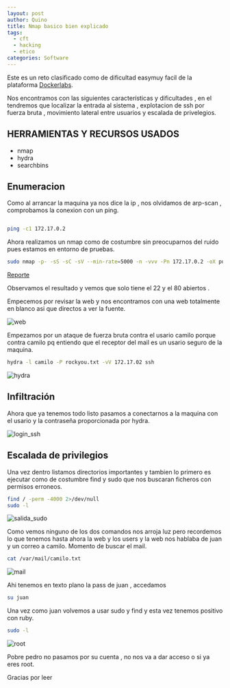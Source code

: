 ```yaml
---
layout: post
author: Quino
title: Nmap basico bien explicado
tags:
  - cft
  - hacking
  - etico
categories: Software
---
```


Este es un reto clasificado como de dificultad easymuy facil de la plataforma [Dockerlabs](https://dockerlabs.es "dockerlabs").

Nos encontramos con las siguientes características y dificultades , en el tendremos que localizar la entrada al sistema , explotacion de ssh por fuerza bruta , movimiento lateral entre usuarios y escalada de privelegios.

## HERRAMIENTAS Y RECURSOS USADOS

- nmap
- hydra
- searchbins

## Enumeracion

Como al arrancar la maquina ya nos dice la ip , nos olvidamos de arp-scan , comprobamos la conexion con un ping.

```bash

ping -c1 172.17.0.2

```

Ahora realizamos un nmap como de costumbre sin preocuparnos del ruido pues estamos en entorno de pruebas.

```bash
sudo nmap -p- -sS -sC -sV --min-rate=5000 -n -vvv -Pn 172.17.0.2 -oX puertos
```

[Reporte](r3p0rt3s/vacaciones_nmap.html "Reporte nmap")

Observamos el resultado y vemos que solo tiene el 22 y el 80 abiertos .

Empecemos por revisar la web y nos encontramos con una web totalmente en blanco asi que directos a ver la fuente.

![web](assets/vacaciones/web.png)

Empezamos por un ataque de fuerza bruta contra el usario camilo porque contra camilo pq entiendo que el receptor del mail es un usario seguro de la maquina.

```bash
hydra -l camilo -P rockyou.txt -vV 172.17.02 ssh
```

![hydra](assets/vacaciones/hydra.png)

## Infiltración

Ahora que ya tenemos todo listo pasamos a conectarnos a la maquina con el usario y la contraseña proporcionada por hydra.

![login_ssh](assets/vacaciones/logincamilo.png)

## Escalada de privilegios
  
Una vez dentro listamos directorios importantes y tambien lo primero es ejecutar como de costumbre find y sudo que nos buscaran ficheros con permisos erroneos.

```bash
find / -perm -4000 2>/dev/null
sudo -l
```

![salida_sudo](assets/vacaciones/sudonova.png)


Como vemos ninguno de los dos comandos nos arroja luz pero recordemos lo que tenemos hasta ahora la web y los users y la web nos hablaba de juan y un correo a camilo.
Momento de buscar el mail.


```bash
cat /var/mail/camilo.txt
```

![mail](assets/vacaciones/mail.png)

Ahi tenemos en texto plano la pass de juan , accedamos

```bash
su juan
```
Una vez como juan volvemos a usar sudo y find y esta vez tenemos positivo con ruby.

```bash
sudo -l
```

![root](assets/vacaciones/root.png)


Pobre pedro no pasamos por su cuenta , no nos va a dar acceso o si ya eres root.

Gracias por leer

